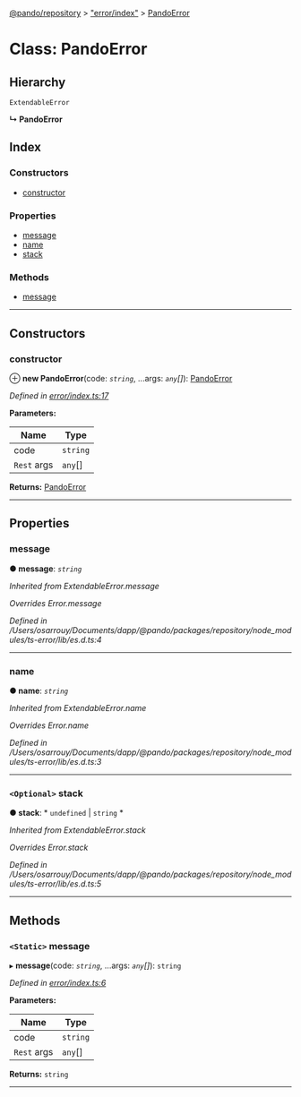 [@pando/repository](../README.md) > ["error/index"](../modules/_error_index_.md) > [PandoError](../classes/_error_index_.pandoerror.md)

# Class: PandoError

## Hierarchy

 `ExtendableError`

**↳ PandoError**

## Index

### Constructors

* [constructor](_error_index_.pandoerror.md#constructor)

### Properties

* [message](_error_index_.pandoerror.md#message)
* [name](_error_index_.pandoerror.md#name)
* [stack](_error_index_.pandoerror.md#stack)

### Methods

* [message](_error_index_.pandoerror.md#message-1)

---

## Constructors

<a id="constructor"></a>

###  constructor

⊕ **new PandoError**(code: *`string`*, ...args: *`any`[]*): [PandoError](_error_index_.pandoerror.md)

*Defined in [error/index.ts:17](https://github.com/ryhope/pando/blob/21d335be/packages/repository/src/error/index.ts#L17)*

**Parameters:**

| Name | Type |
| ------ | ------ |
| code | `string` |
| `Rest` args | `any`[] |

**Returns:** [PandoError](_error_index_.pandoerror.md)

___

## Properties

<a id="message"></a>

###  message

**● message**: *`string`*

*Inherited from ExtendableError.message*

*Overrides Error.message*

*Defined in /Users/osarrouy/Documents/dapp/@pando/packages/repository/node_modules/ts-error/lib/es.d.ts:4*

___
<a id="name"></a>

###  name

**● name**: *`string`*

*Inherited from ExtendableError.name*

*Overrides Error.name*

*Defined in /Users/osarrouy/Documents/dapp/@pando/packages/repository/node_modules/ts-error/lib/es.d.ts:3*

___
<a id="stack"></a>

### `<Optional>` stack

**● stack**: * `undefined` &#124; `string`
*

*Inherited from ExtendableError.stack*

*Overrides Error.stack*

*Defined in /Users/osarrouy/Documents/dapp/@pando/packages/repository/node_modules/ts-error/lib/es.d.ts:5*

___

## Methods

<a id="message-1"></a>

### `<Static>` message

▸ **message**(code: *`string`*, ...args: *`any`[]*): `string`

*Defined in [error/index.ts:6](https://github.com/ryhope/pando/blob/21d335be/packages/repository/src/error/index.ts#L6)*

**Parameters:**

| Name | Type |
| ------ | ------ |
| code | `string` |
| `Rest` args | `any`[] |

**Returns:** `string`

___

